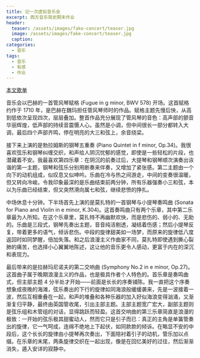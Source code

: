 ```yaml
---
title: 记一次虚拟音乐会
excerpt: 西方音乐简史期末作业
header:
  teaser: /assets/images/fake-concert/teaser.jpg
  image: /assets/images/fake-concert/teaser.jpg
  caption: 
categories:
  - 音乐
tags:
  - 音乐
  - 有感
  - 作业
---
```


<a href="https://music.163.com/#/playlist/4955411491" class="btn btn--success btn--large">本文歌单</a>

音乐会以巴赫的一首管风琴赋格 (Fugue in g minor, BWV 578) 开场。这首赋格约作于 1710 年，是巴赫在魏玛担任管风琴师时的作品。赋格主题先慢后快，从高到低依次呈现四次，层层叠加。整首作品充分展现了管风琴的音色：高声部的颤音华丽辉煌，低声部的持续音震慑人心。虽然是小调，但中间很长一部分都转入大调，最后四个声部齐鸣，停在明亮的大三和弦上，余音绕梁。

接下来上演的是勃拉姆斯的钢琴五重奏 (Piano Quintet in f minor, Op.34)。我很喜欢弦乐和钢琴纠缠交织，和声给人阴沉忧郁的感觉，即使是一些轻松的片段，也潜藏着不安。我最喜欢第四乐章：在阴沉的前奏过后，大提琴和钢琴顺次演奏出诙谐的第一主题，钢琴和弦乐分别用断奏来伴奏，又增加了紧张感。第二主题由一个向下的动机组成，似叹息又似呻吟。乐曲在冷与热之间游走，中间的变奏很温暖，但又转向冷峻。令我印象最深的是乐曲结束前两分钟，所有乐器强奏小三和弦，本以为乐曲已经结束，但又突然滑向属七和弦，继续悲愤的挣扎。

中场休息十分钟。下半场首先上演的是莫扎特的一首钢琴与小提琴奏鸣曲 (Sonata for Piano and Violin in e minor, K.304)。这首奏鸣曲只有两个乐章，其中第二乐章最为人所知。在这个乐章里，莫扎特不再幽默欢快，而是悲伤的、弱小的、无助的。乐曲是三段式，钢琴先奏出主题，音音纯洁剔透，凝结着伤感；然后小提琴反复，带着更多的语气，倾诉悲伤。中段的旋律甜美如一场梦，而原来的旋律低八度返回时如同梦醒，倍加失落。和之后浪漫主义作曲家不同，莫扎特即使遇到撕心裂肺的痛苦，也选择小心翼翼地陈述，这让他的音乐更令人感动，更富于内在的深沉和表现力。

最后带来的是拉赫玛尼诺夫的第二交响曲 (Symphony No.2 in e minor, Op.27)。这首曲子属于晚期浪漫主义的作品，也是极具作者个人特色的。首乐章是奏鸣曲式，但主部主题 4 分半处才开始——前面是长长的序奏铺陈。我一直把这个序奏想象成夜晚的海滩，弦乐奏出的下行的旋律如同海浪般缓缓袭来，先是一波接着一波，然后互相重叠在一起，和声的堆叠和各种乐器的加入好似海浪变得汹涌，又渐渐复归平静，最终由英国管收尾，引出主部主题。主部主题宽广宏大，副部主题则是弦乐组和木管组的对话，显得跳跃而轻盈。这首交响曲的第三乐章简直是浪漫的极致：一开始的弦乐极其甜蜜动人，然而它只是引子而已：真正的主角是单簧管奏出的旋律，它一气呵成，连绵不绝地上下起伏，如同款款的倾诉。在略显不安的中段后，这个长长的旋律由小提琴再次奏出，下面陪衬着引子的动机，管乐加以点缀。在乐章的末尾，两条旋律交织在一起出现，像是在回忆美好的过往，然后渐渐消失，遁入安详的寂静中。

